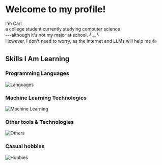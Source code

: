 # Welcome to my profile!

 I'm Carl  
 a college student currently studying computer science  
 ---although it's not my major at school. ╯︿╰  
 However, I don't need to worry, as the Internet and LLMs will help me 👍  
 


## Skills I Am Learning
### Programming Languages
![Languages](https://skillicons.dev/icons?i=c,cpp,python,java,lua)

### Machine Learning Technologies
![Machine Learning](https://skillicons.dev/icons?i=tensorflow,pytorch,sklearn,gcp)

### Other tools & Technologies
![Others](https://skillicons.dev/icons?i=git,github,markdown,vscode,pycharm,vim)

### Casual hobbies
![Hobbies](https://skillicons.dev/icons?i=js.html.csss.kali,raspberrypi,arduino,blender)


<!--
**Carl-Zzdr/Carl-Zzdr** is a ✨ _special_ ✨ repository because its `README.md` (this file) appears on your GitHub profile.

Here are some ideas to get you started:

- 🔭 I’m currently working on ...
- 🌱 I’m currently learning ...
- 👯 I’m looking to collaborate on ...
- 🤔 I’m looking for help with ...
- 💬 Ask me about ...
- 📫 How to reach me: ...
- 😄 Pronouns: ...
- ⚡ Fun fact: ...
-->
